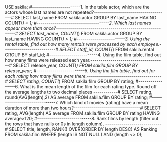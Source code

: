 USE sakila;
#------------------------1. In the table actor, which are the actors whose last names are not repeated?-------------------------------------#
SELECT last_name FROM sakila.actor
GROUP BY last_name
HAVING COUNT(*) = 1;
#------------------------------------2. Which last names appear more than once?---------------------------------------------------------#
SELECT last_name, COUNT(*) FROM sakila.actor
GROUP BY last_name
HAVING COUNT(*) > 1;
#------------------------3. Using the rental table, find out how many rentals were processed by each employee.--------------------------#
SELECT staff_id, COUNT(*) FROM sakila.rental
GROUP BY staff_id;
#------------------------4. Using the film table, find out how many films were released each year.-------------------------------------#
SELECT release_year, COUNT(*) FROM sakila.film
GROUP BY release_year;
#------------------------5. Using the film table, find out for each rating how many films were there.-------------------------------------#
SELECT rating, COUNT(*) FROM sakila.film
GROUP BY rating;
#-----------------6. What is the mean length of the film for each rating type. Round off the average lengths to two decimal places ------------#
SELECT rating, round(AVG(length),2) AS average FROM sakila.film
GROUP BY rating;
#------------------------------7. Which kind of movies (rating) have a mean duration of more than two hours?---------------------------------#
SELECT rating, AVG(length) AS average FROM sakila.film
GROUP BY rating
HAVING average>120;
#---------------------------8. Rank films by length (filter out the rows that have nulls or 0s in length column). ----------------------------#
SELECT title, length, 
RANK() OVER(ORDER BY length DESC) AS Ranking
FROM sakila.film
WHERE (length IS NOT NULL) AND (length <> 0); 



